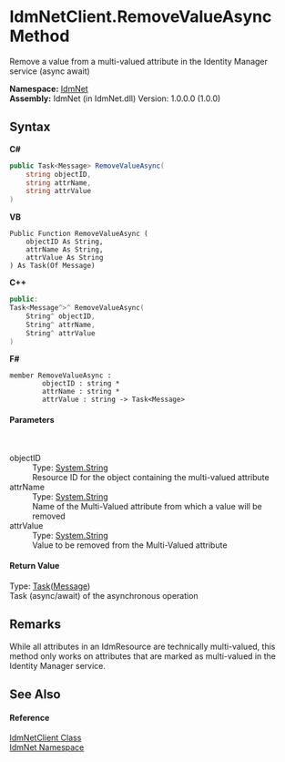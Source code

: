 # IdmNetClient.RemoveValueAsync Method 
 

Remove a value from a multi-valued attribute in the Identity Manager service (async await)

**Namespace:**&nbsp;<a href="N_IdmNet">IdmNet</a><br />**Assembly:**&nbsp;IdmNet (in IdmNet.dll) Version: 1.0.0.0 (1.0.0)

## Syntax

**C#**<br />
``` C#
public Task<Message> RemoveValueAsync(
	string objectID,
	string attrName,
	string attrValue
)
```

**VB**<br />
``` VB
Public Function RemoveValueAsync ( 
	objectID As String,
	attrName As String,
	attrValue As String
) As Task(Of Message)
```

**C++**<br />
``` C++
public:
Task<Message^>^ RemoveValueAsync(
	String^ objectID, 
	String^ attrName, 
	String^ attrValue
)
```

**F#**<br />
``` F#
member RemoveValueAsync : 
        objectID : string * 
        attrName : string * 
        attrValue : string -> Task<Message> 

```


#### Parameters
&nbsp;<dl><dt>objectID</dt><dd>Type: <a href="http://msdn2.microsoft.com/en-us/library/s1wwdcbf" target="_blank">System.String</a><br />Resource ID for the object containing the multi-valued attribute</dd><dt>attrName</dt><dd>Type: <a href="http://msdn2.microsoft.com/en-us/library/s1wwdcbf" target="_blank">System.String</a><br />Name of the Multi-Valued attribute from which a value will be removed</dd><dt>attrValue</dt><dd>Type: <a href="http://msdn2.microsoft.com/en-us/library/s1wwdcbf" target="_blank">System.String</a><br />Value to be removed from the Multi-Valued attribute</dd></dl>

#### Return Value
Type: <a href="http://msdn2.microsoft.com/en-us/library/dd321424" target="_blank">Task</a>(<a href="http://msdn2.microsoft.com/en-us/library/ms405907" target="_blank">Message</a>)<br />Task (async/await) of the asynchronous operation

## Remarks
While all attributes in an IdmResource are technically multi-valued, this method only works on attributes that are marked as multi-valued in the Identity Manager service.

## See Also


#### Reference
<a href="T_IdmNet_IdmNetClient">IdmNetClient Class</a><br /><a href="N_IdmNet">IdmNet Namespace</a><br />